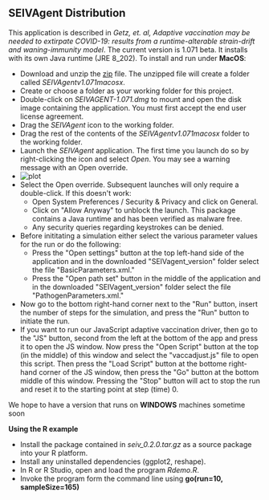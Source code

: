 ## SEIVAgent Distribution
This application is described in *Getz, et. al, Adaptive vaccination may be needed to extirpate COVID-19: results from a runtime-alterable strain-drift and waning-immunity model*. The current version is 1.071 beta. It installs with its own Java runtime (JRE 8_202).
To install and run under **MacOS**:
* Download and unzip the [zip](https://github.com/rmsalter/SEIVAgent_distribution/releases/download/SEIVAgent_v1.071beta_macosx/SEIVAgent1.071macosx.zip) file. The unzipped file will create a folder called *SEIVAgentv1.071macosx*.
* Create or choose a folder as your working folder for this project.
* Double-click on *SEIVAGENT-1.071.dmg* to mount and open the disk image containing the application. You must first accept the end user license agreement.
* Drag the *SEIVAgent* icon to the working folder.
* Drag the rest of the contents of the *SEIVAgentv1.071macosx* folder to the working folder.
* Launch the *SEIVAgent* application. The first time you launch do so by right-clicking the icon and select *Open*. You may see a warning message with an Open override. 
* ![plot](https://github.com/rmsalter/SEIVAgent_distribution/releases/download/SEIVAgent_v1.071beta_macosx/Screen.Shot.2021-06-14.at.22.19.25.png>)
* Select the Open override. Subsequent launches will only require a double-click. If this doesn't work:
  * Open System Preferences / Security & Privacy and click on General.
  * Click on "Allow Anyway" to unblock the launch. This package contains a Java runtime and has been verified as malware free.
  * Any security queries regarding keystrokes can be denied.
* Before inititating a simulation either select the various parameter values for the run or do the following: 
  * Press the "Open settings" button at the top left-hand side of the application and in the downloaded "SEIVagent_version" folder select the file "BasicParameters.xml."
  * Press the "Open path set" button in the middle of the application and in the downloaded "SEIVagent_version" folder select the file "PathogenParameters.xml."
* Now go to the bottom right-hand corner next to the "Run" button, insert the number of steps for the simulation, and press the "Run" button to initiate the run.
* If you want to run our JavaScript adaptive vaccination driver, then go to the "JS" button, second from the left at the bottom of the app and press it to open the JS window.  Now press the "Open Script" button at the top (in the middle) of this window and select the "vaccadjust.js" file to open this script.  Then press the "Load Script" button at the bottome right-hand corner of the JS window, then press the "Go" button at the bottom middle of this window.  Pressing the "Stop" button will act to stop the run and reset it to the starting point at step (time) 0.

We hope to have a version that runs on **WINDOWS** machines sometime soon

**Using the R example**
* Install the package contained in *seiv_0.2.0.tar.gz* as a source package into your R platform.
* Install any uninstalled dependencies (ggplot2, reshape).
* In R or R Studio, open and load the program *Rdemo.R*.
* Invoke the program form the command line using **go(run=10, sampleSize=165)**
